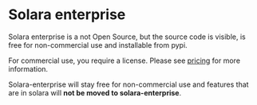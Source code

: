 # Solara enterprise

Solara enterprise is a not Open Source, but the source code is visible, is free for non-commercial use and installable from pypi.

For commercial use, you require a license. Please see [pricing](/pricing) for more information.

Solara-enterprise will stay free for non-commercial use and features that are in solara will **not be moved to solara-enterprise**.
